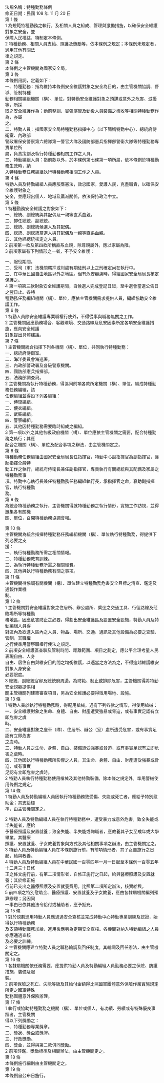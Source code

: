 法規名稱：特種勤務條例  
修正日期：民國 108 年 11 月 20 日  
第 1 條  
1 為規範特種勤務之執行，及相關人員之組成、管理與激勵措施，以確保安全維護對象之安全，並  
保障人民權益，特制定本條例。  
2 特種勤務、相關人員支給、照護及獎勵等，依本條例之規定；本條例未規定者，適用其他有關法  
律之規定。  
第 2 條  
本條例之主管機關為國家安全局。  
第 3 條  
本條例用詞，定義如下：  
一、特種勤務：指為維持本條例安全維護對象之安全為目的，由主管機關協調、督導、管制特種  
勤務相關編組機關（構）、單位，對特勤安全維護對象之預謀或意外之危害、滋擾等，所採  
取之安全維護作為；勤前整訓、實彈演習及勤後人員裝備之撤收等相關特種勤務作為，亦屬  
之。  
二、特勤人員：指國家安全局特種勤務指揮中心（以下簡稱特勤中心）、總統府侍衛室、內政部  
警政署保安警察第六總隊第一警官大隊及國防部憲兵指揮部警衛大隊等特種勤務專責單位所  
屬，負責策劃及執行特種勤務相關工作之人員。  
三、特勤編組人員：指前款以外，於本條例第七條第一項所屬，依本條例於特種勤務生效時，納  
入特種勤務任務編組執行特種勤務相關工作之人員。  
第 4 條  
特勤人員及特勤編組人員應服膺憲法，效忠國家，愛護人民，克盡職責，以確保安全維護對象之  
安全，並應超出個人、地域及黨派關係，依法保持政治中立。  
第 5 條  
1 特種勤務安全維護之對象如下：  
一、總統、副總統與其配偶及一親等直系血親。  
二、卸任總統、副總統。  
三、總統、副總統候選人及其配偶。  
四、總統、副總統當選人與其配偶及一親等直系血親。  
五、其他經總統核定之人員。  
2 前項第一款及第四款所稱直系血親，除尊親屬外，應以家屬為限。  
3 前項家屬有下列情形之一者，不予安全維護：  


一、服役期間。  
二、受司（軍）法機關羈押或判處有期徒刑以上之刑確定尚在執行中。  
三、在中華民國自由地區以外之地區。但有危安顧慮時，得經國家安全局局長核定保護之。  
4 第一項第三款對象安全維護期間，自候選人完成登記日起，至中選會當選公告日之翌日止。各特  
種勤務任務編組機關（構）、單位，應依主管機關需求提供人員，編組協助安全維護工作。  
第 6 條  
1 特勤人員除安全維護專業職權行使外，不得從事與職務無關之工作。  
2 主管機關因應勤務場合、客觀環境、交通路線及危安因素所定各項安全維護措施，應向安全維護  
對象提出具體建議。  
第 7 條  
1 主管機關統合指揮下列各機關（構）、單位，共同執行特種勤務：  
一、總統府侍衛室。  
二、海洋委員會海巡署。  
三、內政部警政署及各級警察機關。  
四、國防部憲兵指揮部。  
五、法務部調查局。  
2 主管機關為執行特種勤務，得協同前項各款所定機關（構）、單位，編成特種勤務任務編組，該  
任務編組並得設下列各編組：  
一、侍衛編組。  
二、便衣編組。  
三、武裝編組。  
四、警察編組。  
五、其他因特種勤務需要臨時組成之編組。  
3 第一項以外之其他各級政府機關（構）、單位應依主管機關之需要，配合特種勤務之執行；其應  
配合之機關（構）、單位及配合事項之辦法，由主管機關定之。  
第 8 條  
特種勤務任務編組由國家安全局局長任指揮官，特勤中心副指揮官為副指揮官，襄助指揮全般特  
勤工作之執行，總統府侍衛長兼任副指揮官，專責執行有關總統與其配偶及家屬之特種勤務事  
項。特勤中心執行長兼任特種勤務任務編組執行長，承指揮官之命，襄助副指揮官，執行特種勤  
務。  
第 9 條  
為統合特種勤務之執行，主管機關得就特種勤務之執行情形，實施工作訪視，並得邀集各有關機  
關、單位，召開特種勤務協調會報。  


第 10 條  
主管機關為統合指揮特種勤務任務編組機關（構）、單位執行特種勤務，得提供下列必要之支  
援：  
一、執行特種勤務所需之相關情報。  
二、特種勤務教育訓練。  
三、為執行特種勤務所需之相關經費。  
四、其他與執行特種勤務有關之事項。  
第 11 條  
主管機關得協調有關機關（構）、單位建立特種勤務危害安全目標之清查、鑑定及通報作業機  
制。  
第 12 條  
1 主管機關對安全維護對象之住居所、辦公處所、乘坐之交通工具、行徑路線及蒞臨場所等特種勤  
務地區，因應危害防止之必要，得劃出安全維護區及設置安全設施，特勤人員及特勤編組人員得  
對區內及欲進入區內之人員、物品、場所、交通、通訊及其他設備為必要之查驗、管制，其職權  
之行使準用警察職權行使法之規定。  
2 前項安全維護區查驗及管制時間、距離範圍、項目之劃定，應公平合理考量人民表現自由、人身  
自由、居住自由與維安目的間之均衡維護，以適當之方法為之，不得逾越維護維安對象人身安全  
必要限度。  
3 總統、副總統官邸及總統府周邊，為防範、制止或排除危害，主管機關得將特勤安全規範提供相  
關主管機關列建築審查項目，另為安全維護必要得徵用場地、設施。  
第 13 條  
1 特勤人員於執行特種勤務時，得配用槍械。遇有下列各款之情形，得使用槍械：  
一、安全維護對象之生命、身體、自由、財產遭受強暴或脅迫，或有事實足認有立即危害之虞  
時。  
二、安全維護對象之座車（隊）、住居所、辦公（室）處所遭受危害，或有事實足認有立即危害  
之虞時。  
三、特勤人員之生命、身體、自由、裝備遭受強暴或脅迫，或有事實足認有立即危害之虞時。  
四、其他因執行特種勤務所影響之人員，其生命、身體、自由、財產遭受強暴或脅迫，或有事實  
足認有立即危害之虞時。  
2 特勤人員執行特種勤務使用槍械及其他特勤裝備，除本條之規定外，準用警械使用條例之規定。  
第 14 條  
1 特勤人員及特勤編組人員因執行特種勤務致受傷、失能或死亡者，應給予特別慰助金；其支給標  
準，由主管機關定之。  


2 特勤人員及特勤編組人員在執行特種勤務中，遭受暴力或意外危害，致全失能或半失能者，應給  
予醫療照護及安置就養；致全失能、半失能或殉職者，應教養其子女至成年或大學畢業。其醫療  
照護、安置就養、子女教養對象與方式及其他相關事項之辦法，由主管機關定之。  
3 特勤人員及特勤編組人員在本條例施行前，有前項情形者，其子女自施行之日起，給與教養。  
4 特勤人員及特勤編組人員在中華民國一百零四年一月一日起至本條例一百零五年十二月三十日修  
正之條文施行前，有第二項情形者，自修正施行之日起，給與醫療照護及安置就養；其於修正施  
行前已支出之醫療照護及安置就養費用，比照第二項所定辦法，核實給與。  
5 前四項之特別慰助金、醫療照護、安置就養及子女教養，應由各隸屬機關編列預算辦理；另因同  
一事由已依其他法令給付或補助者，應予抵充。  
第 15 條  
1 對於規劃進用特勤人員應通過安全查核並完成特勤中心特勤專業訓練及認證，始得執行特種勤務  
及支領特勤職務加給，進用後應另為定期安全查核。各機關對納入特勤編組之人員亦應通過查核  
及必要之訓練。  
2 主管機關應建立特勤人員之職務輪調及回任制度。其輪調及回任辦法，由主管機關定之。  
第 16 條  
1 各隸屬機關依任務需要，應提供特勤人員及特勤編組人員勤務必要之保險、防護措施、裝備及服  
裝。  
2 前項保險之死亡、失能等級及其給付金額得比照國軍團體意外保險作業實施規定所定之國軍特殊  
勤務團體意外保險辦理。  
第 17 條  
1 執行或協助特種勤務之機關（構）、單位或個人，有功績、勞績或有特殊優良事蹟者，主管機關  
得以下列獎勵之：  
一、特種勤務專業獎章。  
二、獎狀、獎盃或獎牌。  
三、行政獎勵。  
四、獎金，並得與第二款併同獎勵。  
2 前項評鑑、獎勵標準及相關辦法，由主管機關定之。  
第 18 條  
本條例施行細則由主管機關定之。  
第 19 條  
本條例自公布日施行。  


